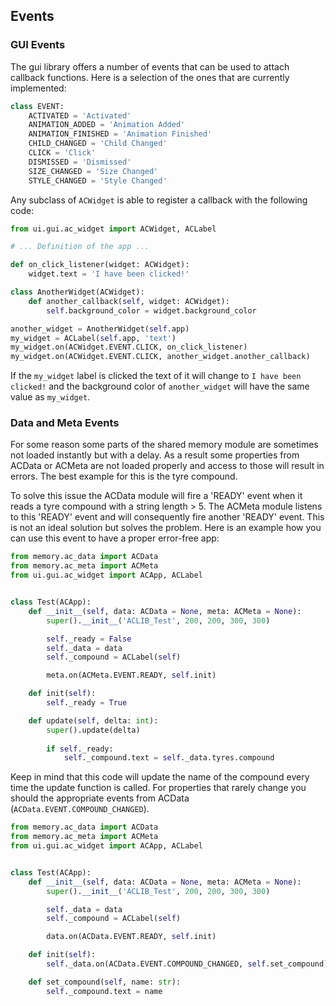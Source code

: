 ## Events

### GUI Events

The gui library offers a number of events that can be used to attach callback functions.
Here is a selection of the ones that are currently implemented: 

```python
class EVENT:
    ACTIVATED = 'Activated'
    ANIMATION_ADDED = 'Animation Added'
    ANIMATION_FINISHED = 'Animation Finished'
    CHILD_CHANGED = 'Child Changed'
    CLICK = 'Click'
    DISMISSED = 'Dismissed'
    SIZE_CHANGED = 'Size Changed'
    STYLE_CHANGED = 'Style Changed'
```

Any subclass of `ACWidget` is able to register a callback with the following code:

```python
from ui.gui.ac_widget import ACWidget, ACLabel

# ... Definition of the app ...

def on_click_listener(widget: ACWidget):
    widget.text = 'I have been clicked!'

class AnotherWidget(ACWidget):
    def another_callback(self, widget: ACWidget):
        self.background_color = widget.background_color

another_widget = AnotherWidget(self.app)
my_widget = ACLabel(self.app, 'text')
my_widget.on(ACWidget.EVENT.CLICK, on_click_listener)
my_widget.on(ACWidget.EVENT.CLICK, another_widget.another_callback)
```

If the `my_widget` label is clicked the text of it will change to `I have been clicked!` and the background color of `another_widget` will have the same value as `my_widget`.

### Data and Meta Events

For some reason some parts of the shared memory module are sometimes not loaded instantly but with a delay.
As a result some properties from ACData or ACMeta are not loaded properly and access to those will result in errors.
The best example for this is the tyre compound.

To solve this issue the ACData module will fire a 'READY' event when it reads a tyre compound with a string length > 5.
The ACMeta module listens to this 'READY' event and will consequently fire another 'READY' event.
This is not an ideal solution but solves the problem.
Here is an example how you can use this event to have a proper error-free app:

```python
from memory.ac_data import ACData
from memory.ac_meta import ACMeta
from ui.gui.ac_widget import ACApp, ACLabel


class Test(ACApp):
    def __init__(self, data: ACData = None, meta: ACMeta = None):
        super().__init__('ACLIB_Test', 200, 200, 300, 300)

        self._ready = False
        self._data = data
        self._compound = ACLabel(self)

        meta.on(ACMeta.EVENT.READY, self.init)

    def init(self):
        self._ready = True

    def update(self, delta: int):
        super().update(delta)
        
        if self._ready:
            self._compound.text = self._data.tyres.compound
``` 

Keep in mind that this code will update the name of the compound every time the update function is called.
For properties that rarely change you should the appropriate events from ACData (`ACData.EVENT.COMPOUND_CHANGED`).

```python
from memory.ac_data import ACData
from memory.ac_meta import ACMeta
from ui.gui.ac_widget import ACApp, ACLabel


class Test(ACApp):
    def __init__(self, data: ACData = None, meta: ACMeta = None):
        super().__init__('ACLIB_Test', 200, 200, 300, 300)

        self._data = data
        self._compound = ACLabel(self)

        data.on(ACData.EVENT.READY, self.init)

    def init(self):
        self._data.on(ACData.EVENT.COMPOUND_CHANGED, self.set_compound)

    def set_compound(self, name: str):
        self._compound.text = name
```
